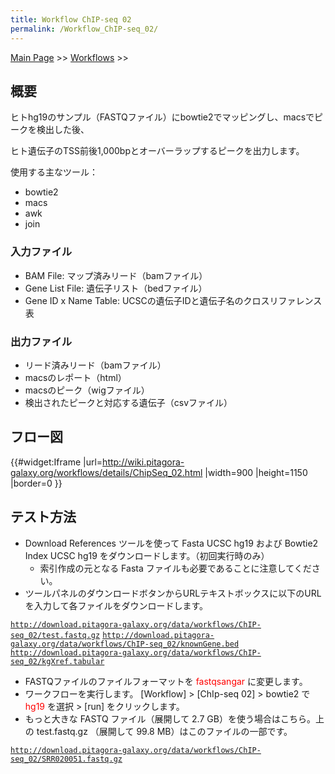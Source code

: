 ```yaml
---
title: Workflow ChIP-seq 02
permalink: /Workflow_ChIP-seq_02/
---
```


[Main Page](/Main_Page "wikilink") &gt;&gt; [Workflows](/Workflows "wikilink") &gt;&gt;

概要
----

ヒトhg19のサンプル（FASTQファイル）にbowtie2でマッピングし、macsでピークを検出した後、

ヒト遺伝子のTSS前後1,000bpとオーバーラップするピークを出力します。

使用する主なツール：

-   bowtie2
-   macs
-   awk
-   join

### 入力ファイル

-   BAM File: マップ済みリード（bamファイル）
-   Gene List File: 遺伝子リスト（bedファイル）
-   Gene ID x Name Table: UCSCの遺伝子IDと遺伝子名のクロスリファレンス表

### 出力ファイル

-   リード済みリード（bamファイル）
-   macsのレポート（html）
-   macsのピーク（wigファイル）
-   検出されたピークと対応する遺伝子（csvファイル）

フロー図
--------

{{\#widget:Iframe |url=<http://wiki.pitagora-galaxy.org/workflows/details/ChipSeq_02.html> |width=900 |height=1150 |border=0 }}

テスト方法
----------

-   Download References ツールを使って Fasta UCSC hg19 および Bowtie2 Index UCSC hg19 をダウンロードします。（初回実行時のみ）
    -   索引作成の元となる Fasta ファイルも必要であることに注意してください。
-   ツールパネルのダウンロードボタンからURLテキストボックスに以下のURLを入力して各ファイルをダウンロードします。

[`http://download.pitagora-galaxy.org/data/workflows/ChIP-seq_02/test.fastq.gz`](http://download.pitagora-galaxy.org/data/workflows/ChIP-seq_02/test.fastq.gz)
[`http://download.pitagora-galaxy.org/data/workflows/ChIP-seq_02/knownGene.bed`](http://download.pitagora-galaxy.org/data/workflows/ChIP-seq_02/knownGene.bed)
[`http://download.pitagora-galaxy.org/data/workflows/ChIP-seq_02/kgXref.tabular`](http://download.pitagora-galaxy.org/data/workflows/ChIP-seq_02/kgXref.tabular)

-   FASTQファイルのファイルフォーマットを <span style="color: red">fastqsangar</span> に変更します。
-   ワークフローを実行します。 \[Workflow\] &gt; \[ChIp-seq 02\] &gt; bowtie2 で <span style="color: red">hg19</span> を選択 &gt; \[run\] をクリックします。
-   もっと大きな FASTQ ファイル（展開して 2.7 GB）を使う場合はこちら。上の test.fastq.gz （展開して 99.8 MB）はこのファイルの一部です。

[`http://download.pitagora-galaxy.org/data/workflows/ChIP-seq_02/SRR020051.fastq.gz`](http://download.pitagora-galaxy.org/data/workflows/ChIP-seq_02/SRR020051.fastq.gz)
